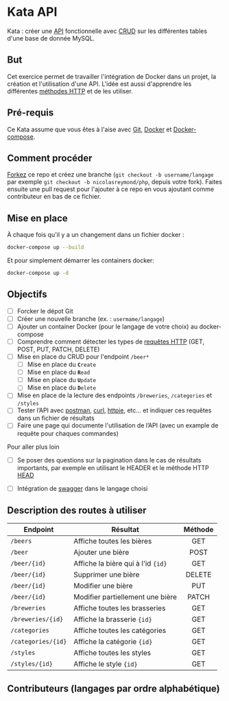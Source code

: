 # Kata API
Kata : créer une [API](https://github.com/OAI/OpenAPI-Specification)
fonctionnelle avec [CRUD](https://www.codecademy.com/articles/what-is-crud) sur
les différentes tables d'une base de donnée MySQL.

## But
Cet exercice permet de travailler l'intégration de Docker dans un projet, la
création et l'utilisation d'une API.
L'idée est aussi d'apprendre les différentes [méthodes
HTTP](https://developer.mozilla.org/fr/docs/Web/HTTP/M%C3%A9thode) et de les
utiliser.

## Pré-requis
Ce Kata assume que vous êtes à l'aise avec
[Git](https://git-scm.com/), [Docker](https://www.docker.com/) et
[Docker-compose](https://docs.docker.com/compose/).

## Comment procéder
[Forkez](https://github.com/epfl-dojo/kata-api/#fork-destination-box) ce repo et
créez une branche (`git checkout -b username/langage` par exemple `git checkout
-b nicolasreymond/php`, depuis votre fork). Faites ensuite une pull request pour
l'ajouter à ce repo en vous ajoutant comme contributeur en bas de ce fichier.

## Mise en place
À chaque fois qu'il y a un changement dans un fichier docker :
```bash
docker-compose up --build
```
Et pour simplement démarrer les containers docker:
```bash
docker-compose up -d
```

## Objectifs
- [ ] Forcker le dépot Git
- [ ] Créer une nouvelle branche (ex. : `usermame/langage`)
- [ ] Ajouter un container Docker (pour le langage de votre choix) au docker-compose
- [ ] Comprendre comment détecter les types de [requêtes HTTP](https://developer.mozilla.org/fr/docs/Web/HTTP/M%C3%A9thode) (GET, POST, PUT, PATCH, DELETE)
- [ ] Mise en place du CRUD pour l'endpoint `/beer*`
   - [ ] Mise en place du **`C`**`reate`
   - [ ] Mise en place du **`R`**`ead`
   - [ ] Mise en place du **`U`**`pdate`
   - [ ] Mise en place du **`D`**`elete`
- [ ] Mise en place de la lecture des endpoints `/breweries`, `/categories` et `/styles`
- [ ] Tester l’API avec [postman](https://www.postman.com/), [curl](https://curl.haxx.se/), [httpie](https://httpie.org/), etc… et indiquer ces requêtes dans un fichier de résultats
- [ ] Faire une page qui documente l'utilisation de l’API (avec un example de requête pour chaques commandes)

Pour aller plus loin
- [ ] Se poser des questions sur la pagination dans le cas de résultats importants, par exemple en utilisant le HEADER et le méthode HTTP [HEAD](https://developer.mozilla.org/fr/docs/Web/HTTP/M%C3%A9thode/HEAD)
- [ ] Intégration de [swagger](https://swagger.io/tools/open-source/open-source-integrations/) dans le langage choisi


## Description des routes à utiliser

| Endpoint         | Résultat                                | Méthode  |
|----------------- |-----------------------------------------|:--------:|
|`/beers`          | Affiche toutes les bières               | GET      |
|`/beer`           | Ajouter une bière                       | POST     |
|`/beer/{id}`      | Affiche la bière qui à l'id `{id}`      | GET      |
|`/beer/{id}`      | Supprimer une bière                     | DELETE   |
|`/beer/{id}`      | Modifier une bière                      | PUT      |
|`/beer/{id}`      | Modifier partiellement une bière        | PATCH    |
|`/breweries`      | Affiche toutes les brasseries           | GET      |
|`/breweries/{id}` | Affiche la brasserie `{id}`             | GET      |
|`/categories`     | Affiche toutes les catégories           | GET      |
|`/categories/{id}`| Affiche la catégorie `{id}`             | GET      |
|`/styles`         | Affiche toutes les styles               | GET      |
|`/styles/{id}`    | Affiche le style `{id}`                 | GET      |


## Contributeurs (langages par ordre alphabétique)
